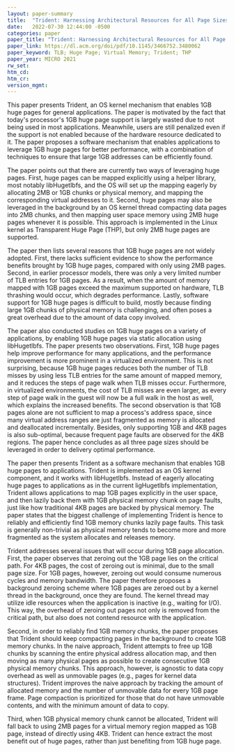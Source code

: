 ```yaml
---
layout: paper-summary
title:  "Trident: Harnessing Architectural Resources for All Page Sizes in x86 Processors"
date:   2022-07-30 12:44:00 -0500
categories: paper
paper_title: "Trident: Harnessing Architectural Resources for All Page Sizes in x86 Processors"
paper_link: https://dl.acm.org/doi/pdf/10.1145/3466752.3480062
paper_keyword: TLB; Huge Page; Virtual Memory; Trident; THP
paper_year: MICRO 2021
rw_set:
htm_cd:
htm_cr:
version_mgmt:
---
```


This paper presents Trident, an OS kernel mechanism that enables 1GB huge pages for general applications.
The paper is motivated by the fact that today's processor's 1GB huge page support is largely wasted due to not being
used in most applications. Meanwhile, users are still penalized even if the support is not enabled because of 
the hardware resource dedicated to it.
The paper proposes a software mechanism that enables applications to leverage 1GB huge pages for better performance,
with a combination of techniques to ensure that large 1GB addresses can be efficiently found.

The paper points out that there are currently two ways of leveraging huge pages. 
First, huge pages can be mapped explicitly using a helper library, most notably libHugetlbfs, and the OS will set up
the mapping eagerly by allocating 2MB or 1GB chunks or physical memory, and mapping the corresponding virtual
addresses to it.
Second, huge pages may also be leveraged in the background by an OS kernel thread compacting data pages into 2MB
chunks, and then mapping user space memory using 2MB huge pages whenever it is possible.
This approach is implemented in the Linux kernel as Transparent Huge Page (THP), but only 2MB huge pages are supported.

The paper then lists several reasons that 1GB huge pages are not widely adopted.
First, there lacks sufficient evidence to show the performance benefits brought by 1GB huge pages, compared with 
only using 2MB pages.
Second, in earlier processor models, there was only a very limited number of TLB entries for 1GB pages.
As a result, when the amount of memory mapped with 1GB pages exceed the maximum supported on hardware,
TLB thrashing would occur, which degrades performance.
Lastly, software support for 1GB huge pages is difficult to build, mostly because finding large 1GB chunks of physical
memory is challenging, and often poses a great overhead due to the amount of data copy involved.

The paper also conducted studies on 1GB huge pages on a variety of applications, by enabling 1GB huge pages via static
allocation using libHugetlbfs. 
The paper presents two observations. First, 1GB huge pages help improve performance for many applications, and the 
performance improvement is more prominent in a virtualized environment. 
This is not surprising, because 1GB huge pages reduces both the number of TLB misses by using less TLB entries for 
the same amount of mapped memory, and it reduces the steps of page walk when TLB misses occur.
Furthermore, in virtualized environments, the cost of TLB misses are even larger, as every step of page walk in the 
guest will now be a full walk in the host as well, which explains the increased benefits.
The second observation is that 1GB pages alone are not sufficient to map a process's address space, since many 
virtual address ranges are just fragmented as memory is allocated and deallocated incrementally.
Besides, only supporting 1GB and 4KB pages is also sub-optimal, because frequent page faults are observed for 
the 4KB regions. The paper hence concludes as all three page sizes should be leveraged in order to delivery optimal 
performance.

The paper then presents Trident as a software mechanism that enables 1GB huge pages to applications. 
Trident is implemented as an OS kernel component, and it works with libHugetlbfs.
Instead of eagerly allocating huge pages to applications as in the current ligHugetlbfs implementation, Trident allows
applications to map 1GB pages explicitly in the user space, and then lazily back them with 1GB physical memory chunk
on page faults, just like how traditional 4KB pages are backed by physical memory. 
The paper states that the biggest challenge of implementing Trident is hence to reliably 
and efficiently find 1GB memory chunks lazily page faults.
This task is generally non-trivial as physical memory tends to become more and more fragmented as the system 
allocates and releases memory.

Trident addresses several issues that will occur during 1GB page allocation.
First, the paper observes that zeroing out the 1GB page lies on the critical path. For 4KB pages, the cost of
zeroing out is minimal, due to the small page size. For 1GB pages, however, zeroing out would consume numerous 
cycles and memory bandwidth.
The paper therefore proposes a background zeroing scheme where 1GB pages are zeroed out by a kernel thread
in the background, once they are found. The kernel thread may utilize idle resources when the application is 
inactive (e.g., waiting for I/O).
This way, the overhead of zeroing out pages not only is removed from the critical path, but also does not 
contend resource with the application.

Second, in order to reliably find 1GB memory chunks, the paper proposes that Trident should keep compacting pages
in the background to create 1GB memory chunks. 
In the naive approach, Trident attempts to free up 1GB chunks by scanning the entire physical address allocation map,
and then moving as many physical pages as possible to create consecutive 1GB physical memory chunks.
This approach, however, is agnostic to data copy overhead as well as unmovable pages 
(e.g., pages for kernel data structures). 
Trident improves the naive approach by tracking the amount of allocated memory and the number of unmovable data 
for every 1GB page frame.
Page compaction is prioritized for those that do not have unmovable contents, and with the minimum amount of 
data to copy.

Third, when 1GB physical memory chunk cannot be allocated, Trident will fall back to using 2MB pages for a virtual
memory region mapped as 1GB page, instead of directly using 4KB. 
Trident can hence extract the most benefit out of huge pages, rather than just benefiting from 1GB huge page.


